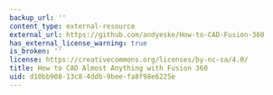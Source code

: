 ```yaml
---
backup_url: ''
content_type: external-resource
external_url: https://github.com/andyeske/How-to-CAD-Fusion-360
has_external_license_warning: true
is_broken: ''
license: https://creativecommons.org/licenses/by-nc-sa/4.0/
title: How to CAD Almost Anything with Fusion 360
uid: d10bb908-13c8-4ddb-9bee-fa8f98e6225e
---
```

